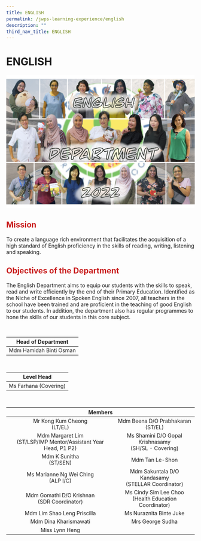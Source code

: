 ```yaml
---
title: ENGLISH
permalink: /jwps-learning-experience/english
description: ""
third_nav_title: ENGLISH
---
```

# ENGLISH
![](/images/JWPS%20LEARNING%20EXPERIENCE/IMG_1618.png)

## <span style = "color: #c81b1b"> <b>Mission</b> </span>

To create a language rich environment that facilitates the acquisition of a high standard of English proficiency in the skills of reading, writing, listening and speaking.  
  
## <span style = "color: #c81b1b"> <b>Objectives of the Department</b> </span>

The English Department aims to equip our students with the skills to speak, read and write efficiently by the end of their Primary Education. Identified as the Niche of Excellence in Spoken English since 2007, all teachers in the school have been trained and are proficient in the teaching of good English to our students. In addition, the department also has regular programmes to hone the skills of our students in this core subject.
 
 <br>
	   
|    Head of Department   |
|:-----------------------:|
| Mdm Hamidah Binti Osman |

<br>

|       Level Head      |
|:---------------------:|
| Ms Farhana (Covering) |

<br>

<table>
<thead>
  <tr>
    <th colspan="2" style="text-align: center;">Members</th>
  </tr>
</thead>
<tbody>
  <tr>
    <td style="text-align: center;">Mr Kong Kum Cheong<br>(LT/EL)</td>
    <td style="text-align: center;">Mdm Beena D/O Prabhakaran<br>(ST/EL)</td>
  </tr>
  <tr>
    <td style="text-align: center;">Mdm Margaret Lim<br>(ST/LSP/IMP Mentor/Assistant Year Head, P1 P2)<br></td>
    <td style="text-align: center;">Ms Shamini D/O Gopal Krishnasamy<br>(SH/SL - Covering)</td>
  </tr>
  <tr>
    <td style="text-align: center;">Mdm K Sunitha<br>(ST/SEN)<br></td>
    <td style="text-align: center;">Mdm Tan Le-Shon<br></td>
  </tr>
  <tr>
    <td style="text-align: center;">Ms Marianne Ng Wei Ching<br>(ALP I/C)</td>
    <td style="text-align: center;">Mdm Sakuntala D/O Kandasamy<br>(STELLAR Coordinator)</td>
  </tr>
  <tr>
    <td style="text-align: center;">Mdm Gomathi D/O Krishnan<br>(SDR Coordinator)</td>
    <td style="text-align: center;">Ms Cindy Sim Lee Choo<br>(Health Education Coordinator)</td>
  </tr>
  <tr>
    <td style="text-align: center;">Mdm Lim Shao Leng Priscilla</td>
    <td style="text-align: center;">Ms Nuraznita Binte Juke<br></td>
  </tr>
  <tr>
    <td style="text-align: center;">Mdm Dina Kharismawati</td>
    <td style="text-align: center;">Mrs George Sudha<br></td>
  </tr>
  <tr>
    <td style="text-align: center;"> Miss Lynn Heng</td>
    <td> </td>
  </tr>
</tbody>
</table>